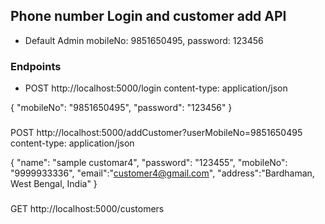 ## Phone number Login and customer add API
- Default Admin mobileNo: 9851650495, password: 123456
### Endpoints
* POST   http://localhost:5000/login
content-type: application/json

{
    "mobileNo": "9851650495",
    "password": "123456"
} 

###
POST   http://localhost:5000/addCustomer?userMobileNo=9851650495
content-type: application/json

{
    "name": "sample customar4",
    "password": "123455",
    "mobileNo": "9999933336",
    "email":"customer4@gmail.com",
    "address":"Bardhaman, West Bengal, India"
} 

###
GET   http://localhost:5000/customers